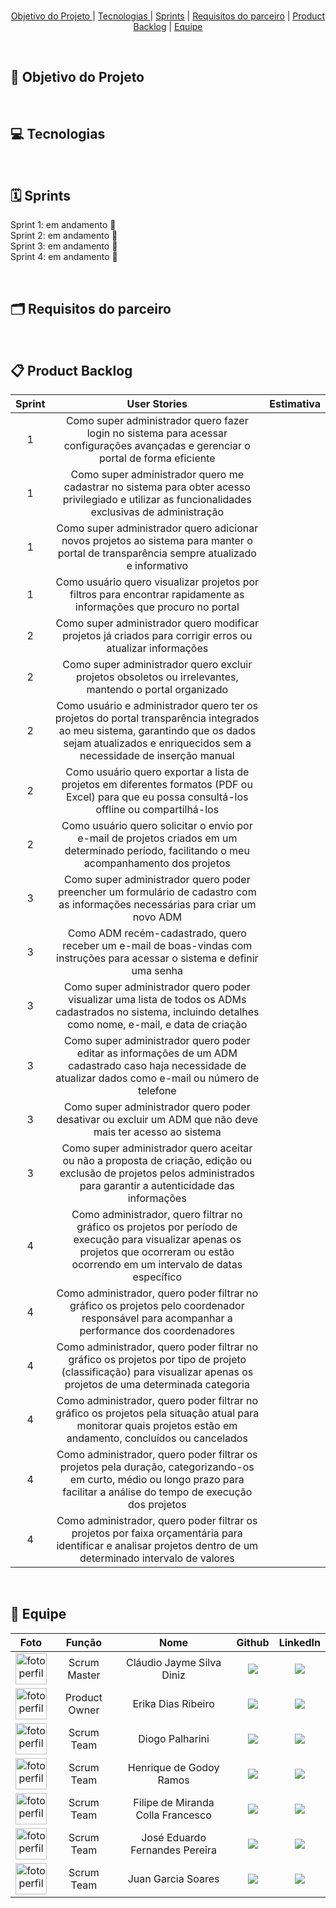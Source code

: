 <br>

<p align="center">
  <a href="#objetivo">Objetivo do Projeto </a>  |
  <a href="#tecnologias">Tecnologias </a>  |
  <a href="#sprints">Sprints</a>  |
  <a href="#requisitos">Requisitos do parceiro</a> |
  <a href="#backlog">Product Backlog</a>  | 
  <a href="#equipe">Equipe</a>
</p>

</br>

<span id="objetivo">
  
## 🎯 Objetivo do Projeto


<br>

<span id="tecnologias">
 
## 💻 Tecnologias
<div align="center">

</div>

<br>

<span id="sprints">

## 🗓 Sprints
Sprint 1: em andamento 🔁  <br>
Sprint 2: em andamento 🔁  <br>
Sprint 3: em andamento 🔁  <br>
Sprint 4: em andamento 🔁 

<br>

<span id="requisitos">

## 🗂 Requisitos do parceiro

<br>

<span id="backlog">

## 📋 Product Backlog
| Sprint | User Stories | Estimativa |
| :----: | :----------: | :--------: |
| 1 | Como super administrador quero fazer login no sistema para acessar configurações avançadas e gerenciar o portal de forma eficiente              |                |
| 1 | Como super administrador quero me cadastrar no sistema para obter acesso privilegiado e utilizar as funcionalidades exclusivas de administração |                |
| 1 | Como super administrador quero adicionar novos projetos ao sistema para manter o portal de transparência sempre atualizado e informativo        |                |
| 1 | Como usuário quero visualizar projetos por filtros para encontrar rapidamente as informações que procuro no portal                              |                |
| 2 | Como super administrador quero modificar projetos já criados para corrigir erros ou atualizar informações                                       |                |
| 2 | Como super administrador quero excluir projetos obsoletos ou irrelevantes, mantendo o portal organizado                                         |                |
| 2 | Como usuário e administrador quero ter os projetos do portal transparência integrados ao meu sistema, garantindo que os dados sejam atualizados e enriquecidos sem a necessidade de inserção manual |                |
| 2 | Como usuário quero exportar a lista de projetos em diferentes formatos (PDF ou Excel) para que eu possa consultá-los offline ou compartilhá-los |                |
| 2 | Como usuário quero solicitar o envio por e-mail de projetos criados em um determinado período, facilitando o meu acompanhamento dos projetos    |                |
| 3 | Como super administrador quero poder preencher um formulário de cadastro com as informações necessárias para criar um novo ADM                  |                |
| 3 | Como ADM recém-cadastrado, quero receber um e-mail de boas-vindas com instruções para acessar o sistema e definir uma senha                     |                |
| 3 | Como super administrador quero poder visualizar uma lista de todos os ADMs cadastrados no sistema, incluindo detalhes como nome, e-mail, e data de criação |                |
| 3 | Como super administrador quero poder editar as informações de um ADM cadastrado caso haja necessidade de atualizar dados como e-mail ou número de telefone |                |
| 3 | Como super administrador quero poder desativar ou excluir um ADM que não deve mais ter acesso ao sistema                                        |                |
| 3 | Como super administrador quero aceitar ou não a proposta de criação, edição ou exclusão de projetos pelos administrados para garantir a autenticidade das informações |                |
| 4 | Como administrador, quero filtrar no gráfico os projetos por período de execução para visualizar apenas os projetos que ocorreram ou estão ocorrendo em um intervalo de datas específico |                |
| 4 | Como administrador, quero poder filtrar no gráfico os projetos pelo coordenador responsável para acompanhar a performance dos coordenadores     |                |
| 4 | Como administrador, quero poder filtrar no gráfico os projetos por tipo de projeto (classificação) para visualizar apenas os projetos de uma determinada categoria |                |
| 4 | Como administrador, quero poder filtrar no gráfico os projetos pela situação atual para monitorar quais projetos estão em andamento, concluídos ou cancelados |                |
| 4 | Como administrador, quero poder filtrar os projetos pela duração, categorizando-os em curto, médio ou longo prazo para facilitar a análise do tempo de execução dos projetos |                |
| 4 | Como administrador, quero poder filtrar os projetos por faixa orçamentária para identificar e analisar projetos dentro de um determinado intervalo de valores |                |

<br>

<span id="equipe">

## 👥 Equipe
| Foto | Função | Nome | Github | LinkedIn |
| :--: | :----: | :--: | :----: | :------: |
| <a href="https://github.com/ClaudioJaymeDiniz"> <img src="https://avatars.githubusercontent.com/ClaudioJaymeDiniz" alt="fotoperfil" width="50"></a> | Scrum Master | Cláudio Jayme Silva Diniz | <a href="https://github.com/ClaudioJaymeDiniz"> <img src='https://img.shields.io/badge/GitHub-100000?style=for-the-badge&logo=github&logoColor=white&color=000000'/></a> | <a href="https://www.linkedin.com/in/claudio-jayme/"><img src="https://img.shields.io/badge/LinkedIn-0077B5?style=for-the-badge&logo=linkedin&logoColor=white"></a> |
| <a href="https://github.com/ErikaDias2"> <img src="https://avatars.githubusercontent.com/ErikaDias2" alt="fotoperfil" width="50"></a> | Product Owner | Erika Dias Ribeiro | <a href="https://github.com/erikadias2004"><img src="https://img.shields.io/badge/GitHub-100000?style=for-the-badge&logo=github&logoColor=white"></a> | <a href="https://www.linkedin.com/in/erika-dias-ribeiro-608359266/"><img src="https://img.shields.io/badge/LinkedIn-0077B5?style=for-the-badge&logo=linkedin&logoColor=white"></a> |
| <a href="https://github.com/DiogoPalharini"> <img src="https://avatars.githubusercontent.com/DiogoPalharini" alt="fotoperfil" width="50"></a> | Scrum Team | Diogo Palharini | <a href="https://github.com/DiogoPalharini"><img src="https://img.shields.io/badge/GitHub-100000?style=for-the-badge&logo=github&logoColor=white"></a> | <a href="https://www.linkedin.com/in/diogo-palharini-10b803275/"><img src="https://img.shields.io/badge/LinkedIn-0077B5?style=for-the-badge&logo=linkedin&logoColor=white"></a> |
| <a href="https://github.com/henrique0401"><img src="https://avatars.githubusercontent.com/u/142222260?v=4" alt="fotoperfil" width="50"></a> | Scrum Team | Henrique de Godoy Ramos | <a href="https://github.com/henrique0401"><img src='https://img.shields.io/badge/GitHub-100000?style=for-the-badge&logo=github&logoColor=white&color=000000'/></a> | <a href="https://www.linkedin.com/in/henrique-ramos-a8a459290/"><img src="https://img.shields.io/badge/LinkedIn-0077B5?style=for-the-badge&logo=linkedin&logoColor=white"></a> |
|  <a href="https://github.com/collafilipe"> <img src="https://avatars.githubusercontent.com/collafilipe" alt="fotoperfil" width="50"></a> | Scrum Team | Filipe de Miranda Colla Francesco | <a href="https://github.com/collafilipe"><img src='https://img.shields.io/badge/GitHub-100000?style=for-the-badge&logo=github&logoColor=white&color=000000'/></a> | <a href="https://www.linkedin.com/in/filipe-colla/"><img src="https://img.shields.io/badge/LinkedIn-0077B5?style=for-the-badge&logo=linkedin&logoColor=white"></a> |
|  <a href="https://github.com/ZduardoPereira"><img src="https://avatars.githubusercontent.com/u/127692036?v=4" alt="fotoperfil" width="50"></a> | Scrum Team | José Eduardo Fernandes Pereira | <a href="https://github.com/ZduardoPereira"><img src='https://img.shields.io/badge/GitHub-100000?style=for-the-badge&logo=github&logoColor=white&color=000000'/></a> | <a href="https://www.linkedin.com/in/jos%C3%A9-eduardo-fernandes-pereira-b26517284/"><img src="https://img.shields.io/badge/LinkedIn-0077B5?style=for-the-badge&logo=linkedin&logoColor=white"></a> |
| <a href="https://github.com/ojuansoares"><img src="https://avatars.githubusercontent.com/ojuansoares" alt="fotoperfil" width="50"></a> | Scrum Team | Juan Garcia Soares | <a href="https://github.com/ojuansoares"><img src="https://img.shields.io/badge/GitHub-100000?style=for-the-badge&logo=github&logoColor=white"></a> | <a href="https://www.linkedin.com/in/ojuansoares"><img src="https://img.shields.io/badge/LinkedIn-0077B5?style=for-the-badge&logo=linkedin&logoColor=white"></a> |
